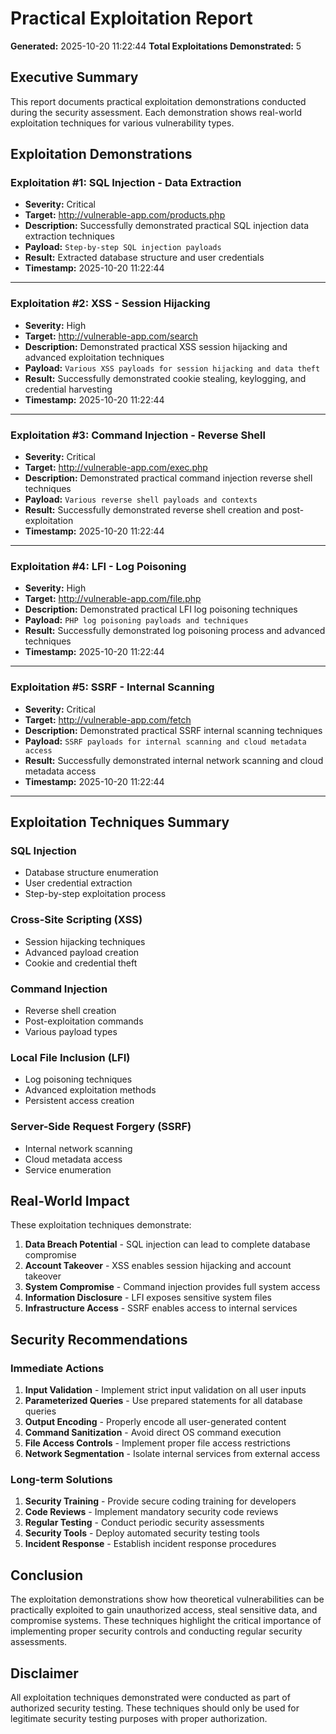 
# Practical Exploitation Report

**Generated:** 2025-10-20 11:22:44
**Total Exploitations Demonstrated:** 5

## Executive Summary

This report documents practical exploitation demonstrations conducted during the security assessment. Each demonstration shows real-world exploitation techniques for various vulnerability types.

## Exploitation Demonstrations


### Exploitation #1: SQL Injection - Data Extraction

- **Severity:** Critical
- **Target:** http://vulnerable-app.com/products.php
- **Description:** Successfully demonstrated practical SQL injection data extraction techniques
- **Payload:** `Step-by-step SQL injection payloads`
- **Result:** Extracted database structure and user credentials
- **Timestamp:** 2025-10-20 11:22:44

---

### Exploitation #2: XSS - Session Hijacking

- **Severity:** High
- **Target:** http://vulnerable-app.com/search
- **Description:** Demonstrated practical XSS session hijacking and advanced exploitation techniques
- **Payload:** `Various XSS payloads for session hijacking and data theft`
- **Result:** Successfully demonstrated cookie stealing, keylogging, and credential harvesting
- **Timestamp:** 2025-10-20 11:22:44

---

### Exploitation #3: Command Injection - Reverse Shell

- **Severity:** Critical
- **Target:** http://vulnerable-app.com/exec.php
- **Description:** Demonstrated practical command injection reverse shell techniques
- **Payload:** `Various reverse shell payloads and contexts`
- **Result:** Successfully demonstrated reverse shell creation and post-exploitation
- **Timestamp:** 2025-10-20 11:22:44

---

### Exploitation #4: LFI - Log Poisoning

- **Severity:** High
- **Target:** http://vulnerable-app.com/file.php
- **Description:** Demonstrated practical LFI log poisoning techniques
- **Payload:** `PHP log poisoning payloads and techniques`
- **Result:** Successfully demonstrated log poisoning process and advanced techniques
- **Timestamp:** 2025-10-20 11:22:44

---

### Exploitation #5: SSRF - Internal Scanning

- **Severity:** Critical
- **Target:** http://vulnerable-app.com/fetch
- **Description:** Demonstrated practical SSRF internal scanning techniques
- **Payload:** `SSRF payloads for internal scanning and cloud metadata access`
- **Result:** Successfully demonstrated internal network scanning and cloud metadata access
- **Timestamp:** 2025-10-20 11:22:44

---

## Exploitation Techniques Summary

### SQL Injection
- Database structure enumeration
- User credential extraction
- Step-by-step exploitation process

### Cross-Site Scripting (XSS)
- Session hijacking techniques
- Advanced payload creation
- Cookie and credential theft

### Command Injection
- Reverse shell creation
- Post-exploitation commands
- Various payload types

### Local File Inclusion (LFI)
- Log poisoning techniques
- Advanced exploitation methods
- Persistent access creation

### Server-Side Request Forgery (SSRF)
- Internal network scanning
- Cloud metadata access
- Service enumeration

## Real-World Impact

These exploitation techniques demonstrate:
1. **Data Breach Potential** - SQL injection can lead to complete database compromise
2. **Account Takeover** - XSS enables session hijacking and account takeover
3. **System Compromise** - Command injection provides full system access
4. **Information Disclosure** - LFI exposes sensitive system files
5. **Infrastructure Access** - SSRF enables access to internal services

## Security Recommendations

### Immediate Actions
1. **Input Validation** - Implement strict input validation on all user inputs
2. **Parameterized Queries** - Use prepared statements for all database queries
3. **Output Encoding** - Properly encode all user-generated content
4. **Command Sanitization** - Avoid direct OS command execution
5. **File Access Controls** - Implement proper file access restrictions
6. **Network Segmentation** - Isolate internal services from external access

### Long-term Solutions
1. **Security Training** - Provide secure coding training for developers
2. **Code Reviews** - Implement mandatory security code reviews
3. **Regular Testing** - Conduct periodic security assessments
4. **Security Tools** - Deploy automated security testing tools
5. **Incident Response** - Establish incident response procedures

## Conclusion

The exploitation demonstrations show how theoretical vulnerabilities can be practically exploited to gain unauthorized access, steal sensitive data, and compromise systems. These techniques highlight the critical importance of implementing proper security controls and conducting regular security assessments.

## Disclaimer

All exploitation techniques demonstrated were conducted as part of authorized security testing. These techniques should only be used for legitimate security testing purposes with proper authorization.
